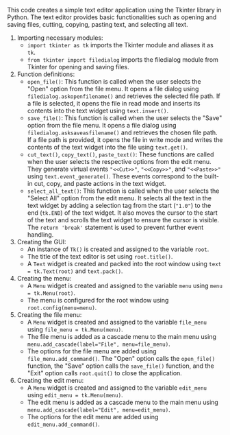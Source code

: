 This code creates a simple text editor application using the Tkinter library in Python. The text editor provides basic functionalities such as opening and saving files, cutting, copying, pasting text, and selecting all text.

1. Importing necessary modules:
   - `import tkinter as tk` imports the Tkinter module and aliases it as `tk`.
   - `from tkinter import filedialog` imports the filedialog module from Tkinter for opening and saving files.
2. Function definitions:
   - `open_file()`: This function is called when the user selects the "Open" option from the file menu. It opens a file dialog using `filedialog.askopenfilename()` and retrieves the selected file path. If a file is selected, it opens the file in read mode and inserts its contents into the text widget using `text.insert()`.
   - `save_file()`: This function is called when the user selects the "Save" option from the file menu. It opens a file dialog using `filedialog.asksaveasfilename()` and retrieves the chosen file path. If a file path is provided, it opens the file in write mode and writes the contents of the text widget into the file using `text.get()`.
   - `cut_text()`, `copy_text()`, `paste_text()`: These functions are called when the user selects the respective options from the edit menu. They generate virtual events `"<<Cut>>"`, `"<<Copy>>"`, and `"<<Paste>>"` using `text.event_generate()`. These events correspond to the built-in cut, copy, and paste actions in the text widget.
   - `select_all_text()`: This function is called when the user selects the "Select All" option from the edit menu. It selects all the text in the text widget by adding a selection tag from the start (`"1.0"`) to the end (`tk.END`) of the text widget. It also moves the cursor to the start of the text and scrolls the text widget to ensure the cursor is visible. The `return 'break'` statement is used to prevent further event handling.
3. Creating the GUI:
   - An instance of `Tk()` is created and assigned to the variable `root`.
   - The title of the text editor is set using `root.title()`.
   - A `Text` widget is created and packed into the root window using `text = tk.Text(root)` and `text.pack()`.
4. Creating the menu:
   - A `Menu` widget is created and assigned to the variable `menu` using `menu = tk.Menu(root)`.
   - The menu is configured for the root window using `root.config(menu=menu)`.
5. Creating the file menu:
   - A `Menu` widget is created and assigned to the variable `file_menu` using `file_menu = tk.Menu(menu)`.
   - The file menu is added as a cascade menu to the main menu using `menu.add_cascade(label="File", menu=file_menu)`.
   - The options for the file menu are added using `file_menu.add_command()`. The "Open" option calls the `open_file()` function, the "Save" option calls the `save_file()` function, and the "Exit" option calls `root.quit()` to close the application.
6. Creating the edit menu:
   - A `Menu` widget is created and assigned to the variable `edit_menu` using `edit_menu = tk.Menu(menu)`.
   - The edit menu is added as a cascade menu to the main menu using `menu.add_cascade(label="Edit", menu=edit_menu)`.
   - The options for the edit menu are added using `edit_menu.add_command()`.
  
     
